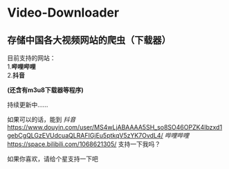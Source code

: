 # Video-Downloader
## 存储中国各大视频网站的爬虫（下载器）



目前支持的网站：  
1.__哔哩哔哩__  
2.__抖音__

__(还含有m3u8下载器等程序)__  


持续更新中......

如果可以的话，能到
*抖音*
https://www.douyin.com/user/MS4wLjABAAAA5SH_so8SO46OPZK4Ibzxd1gebCgQLGzEVUdcuaQLRAFIGjEu5ptkqV5zYK7OvdL4/
*哔哩哔哩*
https://space.bilibili.com/1068621305/ 
支持一下我吗？

如果你喜欢，请给个星支持一下吧 
